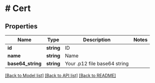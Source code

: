 # # Cert

## Properties

Name | Type | Description | Notes
------------ | ------------- | ------------- | -------------
**id** | **string** | ID | 
**name** | **string** | Name | 
**base64_string** | **string** | Your .p12 file base64 string | 

[[Back to Model list]](../../README.md#documentation-for-models) [[Back to API list]](../../README.md#documentation-for-api-endpoints) [[Back to README]](../../README.md)


